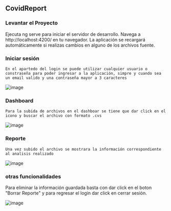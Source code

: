 
## CovidReport

### Levantar el Proyecto
Ejecuta ng serve para iniciar el servidor de desarrollo. Navega a http://localhost:4200/ en tu navegador. La aplicación se recargará automáticamente si realizas cambios en alguno de los archivos fuente.

### Iniciar sesión
```En el apartedo del login se puede utilizar cualquier usuario o constraseña para poder ingresar a la aplicación, simpre y cuando sea un email valido y una contraseña mayor a 3 caracteres```

   ![image](https://github.com/jhoandvid/pruebaTecnicaAngular/assets/81529247/5dffbeab-1a0c-412c-aa3c-d7e5057a6ed6)

### Dashboard
   ```Para la subida de archivos en el dashboar se tiene que dar click en el icono y buscar el archivo con formato .cvs```
   
  ![image](https://github.com/jhoandvid/pruebaTecnicaAngular/assets/81529247/abe5d2df-8201-4948-9784-814e73245b42)

### Reporte
```Una vez subido el archivo se mostrara la información correspondiente al analisis realizado```

  ![image](https://github.com/jhoandvid/pruebaTecnicaAngular/assets/81529247/136e2bd7-386e-4430-9be0-fb255fbb139a)

### otras funcionalidades
Para eliminar la información guardada basta con dar click en el boton "Borrar Reporte" y para regresar el login dar click en cerrar sesión.

![image](https://github.com/jhoandvid/pruebaTecnicaAngular/assets/81529247/104ed9b1-3949-4e72-bef9-31b7896f40a0)


   


